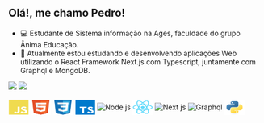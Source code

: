 ## Olá!, me chamo Pedro!

- 💻 Estudante de Sistema informação na Ages, faculdade do grupo Ânima Educação. 
- 📖 Atualmente estou estudando e desenvolvendo aplicações Web utilizando o React Framework Next.js com Typescript, juntamente com Graphql e MongoDB.
 <div>
  <img height="180em" src="https://github-readme-stats.vercel.app/api?username=PedroSilvaB&show_icons=true&theme=dracula&include_all_commits=true&count_private=true&title_color=blue"/>
  <img height="180em" src="https://github-readme-stats.vercel.app/api/top-langs/?username=PedroSilvaB&layout=compact&langs_count=7&theme=dracula&title_color=blue"/>
</div>
<div style="display: inline_block"><br>
  <img align="center" alt="Js" title="JavaScript" height="30" width="40" src="https://raw.githubusercontent.com/devicons/devicon/master/icons/javascript/javascript-plain.svg">
  <img align="center" alt="HTML" title="HTML" height="30" width="40" src="https://raw.githubusercontent.com/devicons/devicon/master/icons/html5/html5-original.svg">
  <img align="center" alt="CSS" title="CSS" height="30" width="40" src="https://raw.githubusercontent.com/devicons/devicon/master/icons/css3/css3-original.svg">
  <img align="center" alt="Ts" title="Typescript" height="30" width="40" src="https://raw.githubusercontent.com/devicons/devicon/master/icons/typescript/typescript-plain.svg">
  <img align="center" alt="Node js" title="Node.js" height="30" width="40" src="https://cdn.worldvectorlogo.com/logos/nodejs-1.svg">
  <img align="center" alt="React" title="React" height="30" width="40" src="https://raw.githubusercontent.com/devicons/devicon/master/icons/react/react-original.svg">
  <img align="center" alt="Next js" title="Next.js" height="30" width="40" src="https://cdn.worldvectorlogo.com/logos/next-js.svg">
  <img align="center" alt="Graphql" title="Graphql" height="30" width="40" src="https://graphql.org/img/logo.svg">
 <img align="center" alt="Python" title="Python" height="30" width="40" src="https://raw.githubusercontent.com/devicons/devicon/master/icons/python/python-original.svg">
  
</div>
